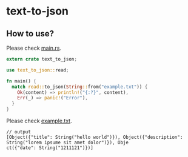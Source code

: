 # text-to-json

## How to use?

Please check [main.rs](./src/main.rs).

```rust
extern crate text_to_json;

use text_to_json::read;

fn main() {
  match read::to_json(String::from("example.txt")) {
    Ok(content) => println!("{:?}", content),
    Err(_) => panic!("Error"),
  }
}
```

Please check [example.txt](./example.txt).
```
// output
[Object({"title": String("hello world")}), Object({"description": String("lorem ipsume sit amet dolor")}), Obje
ct({"date": String("1211121")})]
```

